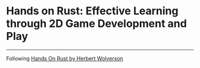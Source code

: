 # Hands on Rust: Effective Learning through 2D Game Development and Play

----

Following [Hands On Rust by Herbert Wolverson](https://pragprog.com/titles/hwrust/hands-on-rust/)
